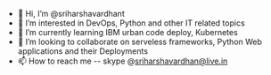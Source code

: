 - 👋 Hi, I’m @sriharshavardhant
- 👀 I’m interested in DevOps, Python and other IT related topics
- 🌱 I’m currently learning IBM urban code deploy, Kubernetes
- 💞️ I’m looking to collaborate on serveless frameworks, Python Web applications and their Deployments
- 📫 How to reach me -- skype @sriharshavardhan@live.in

<!---
sriharshavardhant/sriharshavardhant is a ✨ special ✨ repository because its `README.md` (this file) appears on your GitHub profile.
You can click the Preview link to take a look at your changes.
--->
